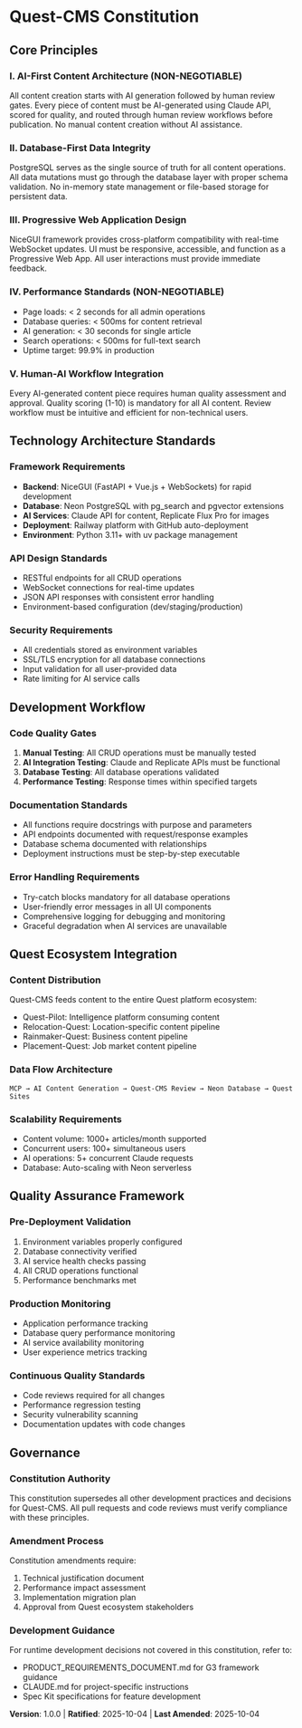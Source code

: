 # Quest-CMS Constitution

## Core Principles

### I. AI-First Content Architecture (NON-NEGOTIABLE)
All content creation starts with AI generation followed by human review gates. Every piece of content must be AI-generated using Claude API, scored for quality, and routed through human review workflows before publication. No manual content creation without AI assistance.

### II. Database-First Data Integrity  
PostgreSQL serves as the single source of truth for all content operations. All data mutations must go through the database layer with proper schema validation. No in-memory state management or file-based storage for persistent data.

### III. Progressive Web Application Design
NiceGUI framework provides cross-platform compatibility with real-time WebSocket updates. UI must be responsive, accessible, and function as a Progressive Web App. All user interactions must provide immediate feedback.

### IV. Performance Standards (NON-NEGOTIABLE)
- Page loads: < 2 seconds for all admin operations
- Database queries: < 500ms for content retrieval
- AI generation: < 30 seconds for single article
- Search operations: < 500ms for full-text search
- Uptime target: 99.9% in production

### V. Human-AI Workflow Integration
Every AI-generated content piece requires human quality assessment and approval. Quality scoring (1-10) is mandatory for all AI content. Review workflow must be intuitive and efficient for non-technical users.

## Technology Architecture Standards

### Framework Requirements
- **Backend**: NiceGUI (FastAPI + Vue.js + WebSockets) for rapid development
- **Database**: Neon PostgreSQL with pg_search and pgvector extensions
- **AI Services**: Claude API for content, Replicate Flux Pro for images
- **Deployment**: Railway platform with GitHub auto-deployment
- **Environment**: Python 3.11+ with uv package management

### API Design Standards
- RESTful endpoints for all CRUD operations
- WebSocket connections for real-time updates
- JSON API responses with consistent error handling
- Environment-based configuration (dev/staging/production)

### Security Requirements
- All credentials stored as environment variables
- SSL/TLS encryption for all database connections
- Input validation for all user-provided data
- Rate limiting for AI service calls

## Development Workflow

### Code Quality Gates
1. **Manual Testing**: All CRUD operations must be manually tested
2. **AI Integration Testing**: Claude and Replicate APIs must be functional
3. **Database Testing**: All database operations validated
4. **Performance Testing**: Response times within specified targets

### Documentation Standards
- All functions require docstrings with purpose and parameters
- API endpoints documented with request/response examples
- Database schema documented with relationships
- Deployment instructions must be step-by-step executable

### Error Handling Requirements
- Try-catch blocks mandatory for all database operations
- User-friendly error messages in all UI components
- Comprehensive logging for debugging and monitoring
- Graceful degradation when AI services are unavailable

## Quest Ecosystem Integration

### Content Distribution
Quest-CMS feeds content to the entire Quest platform ecosystem:
- Quest-Pilot: Intelligence platform consuming content
- Relocation-Quest: Location-specific content pipeline
- Rainmaker-Quest: Business content pipeline
- Placement-Quest: Job market content pipeline

### Data Flow Architecture
```
MCP → AI Content Generation → Quest-CMS Review → Neon Database → Quest Sites
```

### Scalability Requirements
- Content volume: 1000+ articles/month supported
- Concurrent users: 100+ simultaneous users
- AI operations: 5+ concurrent Claude requests
- Database: Auto-scaling with Neon serverless

## Quality Assurance Framework

### Pre-Deployment Validation
1. Environment variables properly configured
2. Database connectivity verified
3. AI service health checks passing
4. All CRUD operations functional
5. Performance benchmarks met

### Production Monitoring
- Application performance tracking
- Database query performance monitoring
- AI service availability monitoring
- User experience metrics tracking

### Continuous Quality Standards
- Code reviews required for all changes
- Performance regression testing
- Security vulnerability scanning
- Documentation updates with code changes

## Governance

### Constitution Authority
This constitution supersedes all other development practices and decisions for Quest-CMS. All pull requests and code reviews must verify compliance with these principles.

### Amendment Process
Constitution amendments require:
1. Technical justification document
2. Performance impact assessment
3. Implementation migration plan
4. Approval from Quest ecosystem stakeholders

### Development Guidance
For runtime development decisions not covered in this constitution, refer to:
- PRODUCT_REQUIREMENTS_DOCUMENT.md for G3 framework guidance
- CLAUDE.md for project-specific instructions
- Spec Kit specifications for feature development

**Version**: 1.0.0 | **Ratified**: 2025-10-04 | **Last Amended**: 2025-10-04